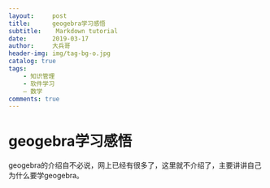 ```yaml
---
layout:     post
title:      geogebra学习感悟
subtitle:    Markdown tutorial
date:       2019-03-17
author:     大兵哥
header-img: img/tag-bg-o.jpg
catalog: true
tags:
    - 知识管理
    - 软件学习
    — 数学
comments: true
---
```


# geogebra学习感悟

geogebra的介绍自不必说，网上已经有很多了，这里就不介绍了，主要讲讲自己为什么要学geogebra。



